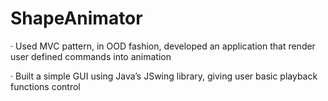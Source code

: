 # ShapeAnimator

·	Used MVC pattern, in OOD fashion, developed an application that render user defined commands into animation

·	Built a simple GUI using Java’s JSwing library, giving user basic playback functions control
